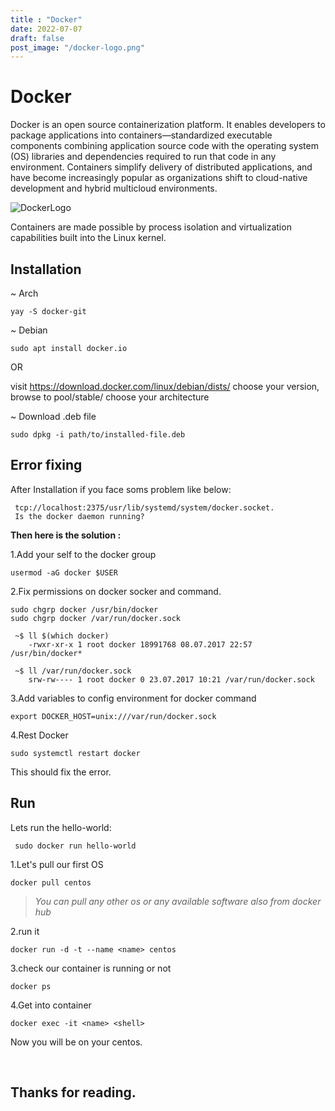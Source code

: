 ```yaml
---
title : "Docker"
date: 2022-07-07
draft: false
post_image: "/docker-logo.png"
---
```



# Docker 


Docker is an open source containerization platform. It
enables developers to package applications into containers—standardized
executable components combining application source code with the
operating system (OS) libraries and dependencies required to run 
that code in any environment. Containers simplify delivery of
distributed applications, and have become increasingly popular 
as organizations shift to cloud-native development and hybrid 
multicloud environments.


![DockerLogo](/docker-logo.png)


Containers are made possible by process isolation and virtualization 
capabilities built into the Linux kernel.

## Installation 

~ Arch

	yay -S docker-git

~ Debian

	sudo apt install docker.io

OR

visit 
	https://download.docker.com/linux/debian/dists/
choose your version, browse to pool/stable/ choose your architecture

~ Download .deb file

	sudo dpkg -i path/to/installed-file.deb



## Error fixing

After Installation if you face soms problem like below: 

     tcp://localhost:2375/usr/lib/systemd/system/docker.socket.
     Is the docker daemon running?

**Then here is the solution :**

 1.Add your self to the docker group

    usermod -aG docker $USER

 2.Fix permissions on docker socker and command.

    sudo chgrp docker /usr/bin/docker
    sudo chgrp docker /var/run/docker.sock

     ~$ ll $(which docker)
        -rwxr-xr-x 1 root docker 18991768 08.07.2017 22:57 /usr/bin/docker*

     ~$ ll /var/run/docker.sock
        srw-rw---- 1 root docker 0 23.07.2017 10:21 /var/run/docker.sock

 3.Add variables to config environment for docker command

    export DOCKER_HOST=unix:///var/run/docker.sock

 4.Rest Docker

    sudo systemctl restart docker


This should fix the error.



## Run



Lets run the hello-world:
  
	 sudo docker run hello-world


1.Let's pull our first OS

	docker pull centos

  >*You can pull any other os or any available software also from docker hub*



2.run it 

	docker run -d -t --name <name> centos

3.check our container is running or not

	docker ps

4.Get into container

	docker exec -it <name> <shell>

Now you will be on your centos.

<br>

## **Thanks for reading.**
